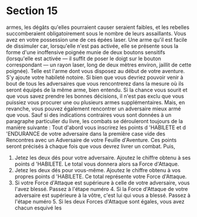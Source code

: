 # Section 15

armes, les dégâts qu'elles pourraient causer seraient faibles, et
les rebelles succomberaient obligatoirement sous le nombre de
leurs assaillants. Vous avez en votre possession une de ces épées
laser. Une arme qu'il est facile de dissimuler car, lorsqu'elle n'est
pas activée, elle se présente sous la forme d'une inoffensive
poignée munie de deux boutons sensitifs (lorsqu'elle est activée
— il suffit de poser le doigt sur le bouton correspondant — un
rayon laser, long de deux mètres environ, jaillit de cette poignée).
Telle est l'arme dont vous disposez au début de votre aventure.
S'y ajoute votre habileté notoire. Si bien que vous devriez pouvoir
venir à bout de tous les adversaires que vous rencontrerez dans
la mesure où ils seront équipés de la même arme, bien entendu.
Si la chance vous sourit et que vous savez prendre les bonnes
décisions, il n'est pas exclu que vous puissiez vous procurer une
ou plusieurs armes supplémentaires. Mais, en revanche, vous
pouvez également rencontrer un adversaire mieux armé que
vous. Sauf si des indications contraires vous sont données à un
paragraphe particulier du livre, les combats se dérouleront
toujours de la manière suivante : Tout d'abord vous inscrirez les
points d
'HABlLETE
et d
'ENDURANCE
de votre adversaire
dans la première case vide des Rencontres avec un Adversaire de
votre
Feuille d'Aventure.
Ces points seront précisés à chaque
fois que vous devrez livrer un combat. Puis,
1. Jetez les deux dés pour votre adversaire. Ajoutez le chiffre
obtenu à ses points d
'HABlLETE.
Le total vous donnera alors
sa
Force d'Attaque.
2. Jetez les deux dés pour vous-même. Ajoutez le chiffre obtenu à
vos propres points d
'HABlLETE.
Ce total représente votre
Force d'Attaque.
3. Si votre
Force d'Attaque
est supérieure à celle de votre
adversaire, vous l'avez blessé. Passez à l'étape numéro 4. Si la
Force d'Attaque
de votre adversaire est supérieure à la vôtre,
c'est lui qui vous a blessé. Passez à l'étape numéro 5. Si les deux
Forces d'Attaque
sont égales, vous avez chacun esquivé les